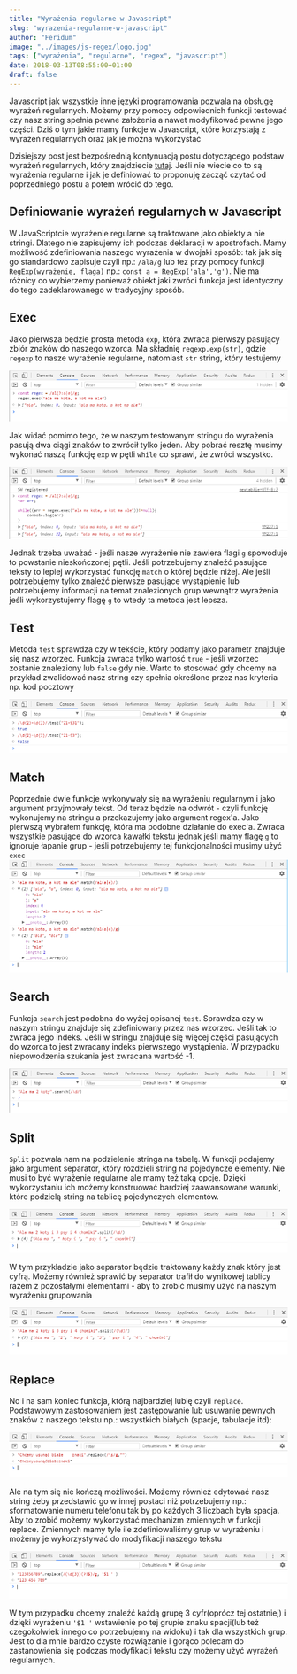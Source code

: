 ```yaml
---
title: "Wyrażenia regularne w Javascript"
slug: "wyrazenia-regularne-w-javascript"
author: "Feridum"
image: "../images/js-regex/logo.jpg"
tags: ["wyrażenia", "regularne", "regex", "javascript"]
date: 2018-03-13T08:55:00+01:00
draft: false
---
```


Javascript jak wszystkie inne języki programowania pozwala na obsługę wyrażeń regularnych. Możemy przy pomocy odpowiednich funkcji testować czy nasz string spełnia pewne założenia a nawet modyfikować pewne jego części. Dziś o tym jakie mamy funkcje w Javascript, które korzystają z wyrażeń regularnych oraz jak je można wykorzystać

<!--more-->

Dzisiejszy post jest bezpośrednią kontynuacją postu dotyczącego podstaw wyrażeń regularnych, który znajdziecie [tutaj](https://fsgeek.pl/post/w-swiecie-wyrazen-regularnych/). Jeśli nie wiecie co to są wyrażenia regularne i jak je definiować to proponuję zacząć czytać od poprzedniego postu a potem wrócić do tego. 

## Definiowanie wyrażeń regularnych w Javascript

W JavaScriptcie wyrażenie regularne są traktowane jako obiekty a nie stringi. Dlatego nie zapisujemy ich podczas deklaracji w apostrofach. Mamy możliwość zdefiniowania naszego wyrażenia w dwojaki sposób: tak jak się go standardowo zapisuje czyli np.: `/ala/g` lub tez przy pomocy funkcji `RegExp(wyrażenie, flaga)` np.: `const a = RegExp('ala','g')`. Nie ma różnicy co wybierzemy ponieważ obiekt jaki zwróci funkcja jest identyczny do tego zadeklarowanego w tradycyjny sposób. 

## Exec

Jako pierwsza będzie prosta metoda `exp`, która zwraca pierwszy pasujący zbiór znaków do naszego wzorca. Ma składnię `regexp.exp(str)`, gdzie `regexp` to nasze wyrażenie regularne, natomiast `str` string, który testujemy 

![exec simple](../images/js-regex/exec-simple.png)

Jak widać pomimo tego, że w naszym testowanym stringu do wyrażenia pasują dwa ciągi znaków to zwrócił tylko jeden. Aby pobrać resztę musimy wykonać naszą funkcję `exp` w pętli `while` co sprawi, że zwróci wszystko. 

![exec simple](../images/js-regex/exec-while.png)

Jednak trzeba uważać - jeśli nasze wyrażenie nie zawiera flagi `g` spowoduje to powstanie nieskończonej pętli. Jeśli potrzebujemy znaleźć pasujące teksty to lepiej wykorzystać funkcję `match` o której będzie niżej. Ale jeśli potrzebujemy tylko znaleźć pierwsze pasujące wystąpienie lub potrzebujemy informacji na temat znalezionych grup wewnątrz wyrażenia jeśli wykorzystujemy flagę `g` to wtedy ta metoda jest lepsza.

## Test

Metoda `test` sprawdza czy w tekście, który podamy jako parametr znajduje się nasz wzorzec. Funkcja zwraca tylko wartość `true` - jeśli wzorzec zostanie znaleziony lub `false` gdy nie. Warto to stosować gdy chcemy na przykład zwalidować nasz string czy spełnia określone przez nas kryteria np. kod pocztowy

![test postal code](../images/js-regex/test-postal-code.png)

## Match

Poprzednie dwie funkcje wykonywały się na wyrażeniu regularnym i jako argument przyjmowały tekst. Od teraz będzie na odwrót - czyli funkcję wykonujemy na stringu a przekazujemy jako argument regex'a. Jako pierwszą wybrałem funkcję, która ma podobne działanie do exec'a. Zwraca wszystkie pasujące do wzorca kawałki tekstu jednak jeśli mamy flagę `g` to ignoruje łapanie grup - jeśli potrzebujemy tej funkcjonalności musimy użyć `exec`![match](../images/js-regex/match.png)

## Search

Funkcja `search` jest podobna do wyżej opisanej `test`.  Sprawdza czy w naszym stringu znajduje się zdefiniowany przez nas wzorzec. Jeśli tak to zwraca jego indeks. Jeśli w stringu znajduje się więcej części pasujących do wzorca to jest zwracany indeks pierwszego wystąpienia. W przypadku niepowodzenia szukania jest zwracana wartość -1.

![search](../images/js-regex/search.png)

## Split

`Split` pozwala nam na podzielenie stringa na tabelę. W funkcji podajemy jako argument separator, który rozdzieli string na pojedyncze elementy. Nie musi to być  wyrażenie regularne ale mamy też taką opcję. Dzięki wykorzystaniu ich możemy konstruować bardziej zaawansowane warunki, które podzielą string na tablicę pojedynczych elementów. 
 
![split-simple](../images/js-regex/split-simple.png)

W tym przykładzie jako separator będzie traktowany każdy znak który jest cyfrą. Możemy również sprawić by separator trafił do wynikowej tablicy razem z pozostałymi elementami - aby to zrobić musimy użyć na naszym wyrażeniu grupowania

![split-group](../images/js-regex/split-group.png)

## Replace

No i na sam koniec funkcja, którą najbardziej lubię czyli `replace`. Podstawowym zastosowaniem jest zastępowanie lub usuwanie pewnych znaków z naszego tekstu np.: wszystkich białych (spacje, tabulacje itd):

![replace-simple](../images/js-regex/replace-simple.png)

Ale na tym się nie kończą możliwości. Możemy również edytować nasz string żeby przedstawić go w innej postaci niż potrzebujemy np.: sformatowanie numeru telefonu tak by po każdych 3 liczbach była spacja. Aby to zrobić możemy wykorzystać mechanizm zmiennych w funkcji replace. Zmiennych mamy tyle ile zdefiniowaliśmy grup w wyrażeniu i możemy je wykorzystywać do modyfikacji naszego tekstu

![replace-var](../images/js-regex/replace-var.png)

W tym przypadku chcemy znaleźć każdą grupę 3 cyfr(oprócz tej ostatniej) i dzięki wyrażeniu `'$1 '` wstawienie po tej grupie znaku spacji(lub też czegokolwiek innego co potrzebujemy na widoku) i tak dla wszystkich grup. Jest to dla mnie bardzo czyste rozwiązanie i gorąco polecam do zastanowienia się podczas modyfikacji tekstu czy możemy użyć wyrażeń regularnych. 

